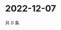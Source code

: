# 2022-12-07

共 0 条

<!-- BEGIN WEIBO -->
<!-- 最后更新时间 Wed Dec 07 2022 17:14:15 GMT+0800 (China Standard Time) -->

<!-- END WEIBO -->
